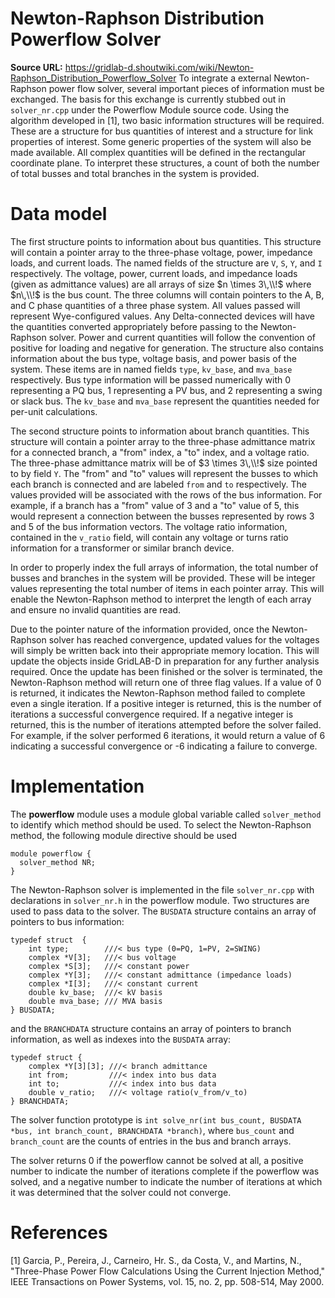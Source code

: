# Newton-Raphson Distribution Powerflow Solver

**Source URL:** https://gridlab-d.shoutwiki.com/wiki/Newton-Raphson_Distribution_Powerflow_Solver
To integrate a external Newton-Raphson power flow solver, several important pieces of information must be exchanged. The basis for this exchange is currently stubbed out in `solver_nr.cpp` under the Powerflow Module source code. Using the algorithm developed in [1], two basic information structures will be required. These are a structure for bus quantities of interest and a structure for link properties of interest. Some generic properties of the system will also be made available. All complex quantities will be defined in the rectangular coordinate plane. To interpret these structures, a count of both the number of total busses and total branches in the system is provided. 

# Data model

The first structure points to information about bus quantities. This structure will contain a pointer array to the three-phase voltage, power, impedance loads, and current loads. The named fields of the structure are `V`, `S`, `Y`, and `I` respectively. The voltage, power, current loads, and impedance loads (given as admittance values) are all arrays of size $n \times 3\,\\!$ where $n\,\\!$ is the bus count. The three columns will contain pointers to the A, B, and C phase quantities of a three phase system. All values passed will represent Wye-configured values. Any Delta-connected devices will have the quantities converted appropriately before passing to the Newton-Raphson solver. Power and current quantities will follow the convention of positive for loading and negative for generation. The structure also contains information about the bus type, voltage basis, and power basis of the system. These items are in named fields `type`, `kv_base`, and `mva_base` respectively. Bus type information will be passed numerically with 0 representing a PQ bus, 1 representing a PV bus, and 2 representing a swing or slack bus. The `kv_base` and `mva_base` represent the quantities needed for per-unit calculations. 

The second structure points to information about branch quantities. This structure will contain a pointer array to the three-phase admittance matrix for a connected branch, a "from" index, a "to" index, and a voltage ratio. The three-phase admittance matrix will be of $3 \times 3\,\\!$ size pointed to by field `Y`. The "from" and "to" values will represent the busses to which each branch is connected and are labeled `from` and `to` respectively. The values provided will be associated with the rows of the bus information. For example, if a branch has a "from" value of 3 and a "to" value of 5, this would represent a connection between the busses represented by rows 3 and 5 of the bus information vectors. The voltage ratio information, contained in the `v_ratio` field, will contain any voltage or turns ratio information for a transformer or similar branch device. 

In order to properly index the full arrays of information, the total number of busses and branches in the system will be provided. These will be integer values representing the total number of items in each pointer array. This will enable the Newton-Raphson method to interpret the length of each array and ensure no invalid quantities are read. 

Due to the pointer nature of the information provided, once the Newton-Raphson solver has reached convergence, updated values for the voltages will simply be written back into their appropriate memory location. This will update the objects inside GridLAB-D in preparation for any further analysis required. Once the update has been finished or the solver is terminated, the Newton-Raphson method will return one of three flag values. If a value of 0 is returned, it indicates the Newton-Raphson method failed to complete even a single iteration. If a positive integer is returned, this is the number of iterations a successful convergence required. If a negative integer is returned, this is the number of iterations attempted before the solver failed. For example, if the solver performed 6 iterations, it would return a value of 6 indicating a successful convergence or -6 indicating a failure to converge. 

# Implementation

The **powerflow** module uses a module global variable called `solver_method` to identify which method should be used. To select the Newton-Raphson method, the following module directive should be used 
    
    
    module powerflow {
      solver_method NR;
    }
    

The Newton-Raphson solver is implemented in the file `solver_nr.cpp` with declarations in `solver_nr.h` in the powerflow module. Two structures are used to pass data to the solver. The `BUSDATA` structure contains an array of pointers to bus information: 
    
    
    typedef struct  {
    	int type;        ///< bus type (0=PQ, 1=PV, 2=SWING)
    	complex *V[3];   ///< bus voltage
    	complex *S[3];   ///< constant power
    	complex *Y[3];   ///< constant admittance (impedance loads)
    	complex *I[3];   ///< constant current
    	double kv_base;  ///< kV basis
    	double mva_base; /// MVA basis
    } BUSDATA;
    

and the `BRANCHDATA` structure contains an array of pointers to branch information, as well as indexes into the `BUSDATA` array: 
    
    
    typedef struct {
    	complex *Y[3][3]; ///< branch admittance
    	int from;         ///< index into bus data
    	int to;           ///< index into bus data
    	double v_ratio;   ///< voltage ratio(v_from/v_to)
    } BRANCHDATA;
    

The solver function prototype is `int solve_nr(int bus_count, BUSDATA *bus, int branch_count, BRANCHDATA *branch)`, where `bus_count` and `branch_count` are the counts of entries in the bus and branch arrays. 

The solver returns 0 if the powerflow cannot be solved at all, a positive number to indicate the number of iterations complete if the powerflow was solved, and a negative number to indicate the number of iterations at which it was determined that the solver could not converge. 

# References

[1] Garcia, P., Pereira, J., Carneiro, Hr. S., da Costa, V., and Martins, N., "Three-Phase Power Flow Calculations Using the Current Injection Method," IEEE Transactions on Power Systems, vol. 15, no. 2, pp. 508-514, May 2000. 


  
